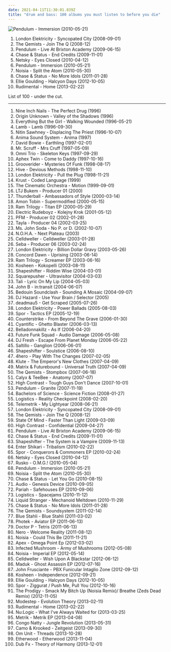 ```yaml
---
date: 2021-04-11T11:30:01.839Z
title: "drum and bass: 100 albums you must listen to before you die"
---
```

![Pendulum - Immersion (2010-05-21)](http://coverartarchive.org/release/c87c4638-53b0-4bd4-9600-120a819b652f/23249753032-500.jpg "Pendulum - Immersion (2010-05-21)")
<ol class="albums">
<li data-cover="http://coverartarchive.org/release/5bf72d24-7ae4-45a0-82df-213485d6a68c/5504084776-500.jpg" data-tags="drum and bass, liquid funk" role="button">London Elektricity - Syncopated City (2008-09-01)</li>
<li data-cover="http://coverartarchive.org/release/f20719f3-0c5f-426d-b3d8-d02e4fd4917f/3498321233-500.jpg" data-tags="drum and bass" role="button">The Qemists - Join The Q (2008-12)</li>
<li data-cover="http://coverartarchive.org/release/17d7b6ef-2d7b-4a3f-a326-5a1b07c9253c/3550688307-500.jpg" data-tags="drum and bass" role="button">Pendulum - Live At Brixton Academy (2009-06-15)</li>
<li data-cover="https://via.placeholder.com/450" data-tags="drum and bass" role="button">Chase & Status - End Credits (2009-11-01)</li>
<li data-cover="http://coverartarchive.org/release/2fbc123d-a926-4700-b5a6-b71f09fe175e/12658720449-500.jpg" data-tags="drum and bass" role="button">Netsky - Eyes Closed (2010-04-12)</li>
<li data-cover="http://coverartarchive.org/release/c87c4638-53b0-4bd4-9600-120a819b652f/23249753032-500.jpg" data-tags="drum and bass" role="button">Pendulum - Immersion (2010-05-21)</li>
<li data-cover="http://coverartarchive.org/release/e82d5c86-9c18-4842-9cc9-8e348ad3df6c/1214392676-500.jpg" data-tags="drum and bass, dubstep" role="button">Noisia - Split the Atom (2010-05-30)</li>
<li data-cover="https://img.discogs.com/sVNmw-zFlPY39DEorIjqZUTJpDY=/fit-in/500x297/filters:strip_icc():format(jpeg):mode_rgb():quality(90)/discogs-images/R-2713155-1297691471.jpeg.jpg" data-tags="drum and bass" role="button">Chase & Status - No More Idols (2011-01-28)</li>
<li data-cover="http://coverartarchive.org/release/98215ea8-f57d-49f6-8a77-cad6957b1181/7519909230-500.jpg" data-tags="electronic, synthpop, pop" role="button">Ellie Goulding - Halcyon Days (2012-10-05)</li>
<li data-cover="http://coverartarchive.org/release/ec6d908f-cf79-4225-a20f-7796ad248661/8830440426-500.jpg" data-tags="drum and bass" role="button">Rudimental - Home (2013-02-22)</li>
</ol>
List of 100 - under the cut.
<!-- more -->

_________________

<ol class="albums">
<li data-cover="http://coverartarchive.org/release/3f2839ae-170e-4351-9847-446ca5ce73d6/13453155769-500.jpg" data-tags="industrial" role="button">
Nine Inch Nails - The Perfect Drug (1996)
</li>
<li data-cover="https://img.discogs.com/2QdsXx1tiBpDeOzGRvotWF7GHAI=/fit-in/450x448/filters:strip_icc():format(jpeg):mode_rgb():quality(90)/discogs-images/R-1219892-1232363362.jpeg.jpg" data-tags="drum and bass, dj rap, barturismooth, f1 approved" role="button">
Origin Unknown - Valley of the Shadows (1996)
</li>
<li data-cover="http://coverartarchive.org/release/2bb1f14a-893d-3392-839e-79838118213c/6557357686-500.jpg" data-tags="trip-hop, electronic, 90s" role="button">
Everything But the Girl - Walking Wounded (1996-05-21)
</li>
<li data-cover="http://coverartarchive.org/release/4172b52f-6e74-4182-a101-7eac30f3bf55/2542250052-500.jpg" data-tags="trip-hop" role="button">
Lamb - Lamb (1996-09-30)
</li>
<li data-cover="http://coverartarchive.org/release/91286515-dfce-4fda-bc78-257b8cffb257/24437917725-500.jpg" data-tags="chillout, nu jazz, electronica, trip hop" role="button">
Nitin Sawhney - Displacing The Priest (1996-10-07)
</li>
<li data-cover="http://coverartarchive.org/release/62cb3656-fafc-47ea-a86c-5bceb579cdd0/2505288273-500.jpg" data-tags="trip-hop, dub, drum and bass" role="button">
Anima Sound System - Anima (1997)
</li>
<li data-cover="http://coverartarchive.org/release/d0bf2459-477c-309d-b597-9130106f4a02/28915832286-500.jpg" data-tags="90s" role="button">
David Bowie - Earthling (1997-02-01)
</li>
<li data-cover="https://img.discogs.com/42yY8-728mQ_HeoZtb58netsqT8=/fit-in/600x600/filters:strip_icc():format(jpeg):mode_rgb():quality(90)/discogs-images/R-127733-1369690762-6030.jpeg.jpg" data-tags="chillout, electronic, electronica, trip-hop, downtempo" role="button">
Mr. Scruff - Mrs Cruff (1997-05-09)
</li>
<li data-cover="http://coverartarchive.org/release/53ff6c25-513e-40fc-9581-a5b965c9b948/10788598950-500.jpg" data-tags="ambient, drum and bass, atmospheric drum and bass, silver, omni trio, dr4mnk00l, drum 'n' bass, skeleton keys, barturismooth" role="button">
Omni Trio - Skeleton Keys (1997-09-29)
</li>
<li data-cover="http://coverartarchive.org/release/32ad4a8c-cd44-3637-ac39-3479d7be8fb2/19702223299-500.jpg" data-tags="electronic, idm" role="button">
Aphex Twin - Come to Daddy (1997-10-16)
</li>
<li data-cover="http://coverartarchive.org/release/db7667f1-d9bf-4387-835a-a5ea8427dc38/5129392290-500.jpg" data-tags="drum and bass" role="button">
Grooverider - Mysteries Of Funk (1998-08-17)
</li>
<li data-cover="http://coverartarchive.org/release/9e737174-1293-4b5a-9c92-80dd4934865c/8354418251-500.jpg" data-tags="drum and bass" role="button">
Hive - Devious Methods (1998-11-10)
</li>
<li data-cover="https://img.discogs.com/qb6vOC-9zKB7qdTLUMTHSiczoUE=/fit-in/600x595/filters:strip_icc():format(jpeg):mode_rgb():quality(90)/discogs-images/R-13995-1570127612-1951.jpeg.jpg" data-tags="drum and bass" role="button">
London Elektricity - Pull the Plug (1998-11-21)
</li>
<li data-cover="https://img.discogs.com/5Cb3INApPcqkJUbsfB0S_wAt-z0=/fit-in/600x592/filters:strip_icc():format(jpeg):mode_rgb():quality(90)/discogs-images/R-3892-1399982354-5123.jpeg.jpg" data-tags="drum and bass" role="button">
Krust - Coded Language (1999)
</li>
<li data-cover="http://coverartarchive.org/release/a93421ab-50ba-3511-b0c4-1c2f1888cbd6/23414863063-500.jpg" data-tags="jazz, ninja tune, downtempo" role="button">
The Cinematic Orchestra - Motion (1999-09-01)
</li>
<li data-cover="http://coverartarchive.org/release/6f29b8de-e444-40f5-b5ac-fce6e0c64c54/3798901070-500.jpg" data-tags="drum and bass" role="button">
LTJ Bukem - Producer 01 (2000)
</li>
<li data-cover="http://coverartarchive.org/release/3f0b2ba7-6281-49d9-92f3-99f890d84b70/23163103784-500.jpg" data-tags="electronic, trip hop, downtempo groove, serve chilled, downtempo influences, my-love, acoustic groove, chillout downtempo, genre: downtempo, smoothly sexy sounding, sweet downtempo, chillounge1, chill chill, chillair, awesome downtempo, genre:downtempo, sexy sounding" role="button">
Thunderball - Ambassadors of Style (2000-03-14)
</li>
<li data-cover="http://coverartarchive.org/release/a7fef0ff-821a-4e9b-badc-adf2f3c08da1/6094822103-500.jpg" data-tags="electronic" role="button">
Amon Tobin - Supermodified (2000-05-15)
</li>
<li data-cover="http://coverartarchive.org/release/46944fe9-7b41-4f8a-a056-26d89c0235d3/9216671118-500.jpg" data-tags="drum and bass" role="button">
Ram Trilogy - Titan EP (2000-05-29)
</li>
<li data-cover="https://img.discogs.com/I4kCuqg5wj4j4KatoUL-zbDdeZA=/fit-in/600x593/filters:strip_icc():format(jpeg):mode_rgb():quality(90)/discogs-images/R-907702-1471724506-6929.jpeg.jpg" data-tags="drum and bass" role="button">
Electric Rudeboyz - Kolejny Krok (2001-05-12)
</li>
<li data-cover="http://coverartarchive.org/release/545e7c16-c711-4f0f-aa25-2c836850a040/25603629614-500.jpg" data-tags="electronica, idm, drum and bass, atmospheric drum and bass" role="button">
PFM - Producer 02 (2002-01-28)
</li>
<li data-cover="http://coverartarchive.org/release/d8689c59-a581-4caa-bf85-c17a29d1b137/25607825860-500.jpg" data-tags="atmospheric drum and bass, deep house" role="button">
Tayla - Producer 04 (2002-03-25)
</li>
<li data-cover="https://img.discogs.com/qnw7XijC2a8hHm73fJ0PWif6Ge0=/fit-in/600x543/filters:strip_icc():format(jpeg):mode_rgb():quality(90)/discogs-images/R-62910-1556200728-9015.jpeg.jpg" data-tags="indietronica" role="button">
Ms. John Soda - No P. or D. (2002-10-07)
</li>
<li data-cover="http://coverartarchive.org/release/49cd5b24-36d8-4de0-aace-dfa25b386bfa/8545384175-500.jpg" data-tags="drum and bass, breakbeat" role="button">
N.O.H.A. - Next Plateau (2003)
</li>
<li data-cover="http://coverartarchive.org/release/ef4485c0-a652-4fd5-903f-b5ba6e299361/6596488540-500.jpg" data-tags="industrial, industrial metal" role="button">
Celldweller - Celldweller (2003-01-28)
</li>
<li data-cover="http://coverartarchive.org/release/9ac17266-d341-4ea8-a17b-e3846dafa4a6/22951670337-500.jpg" data-tags="atmospheric, drum and bass, atmospheric drum and bass" role="button">
Seba - Producer 06 (2003-02-24)
</li>
<li data-cover="http://coverartarchive.org/release/4ffe92b3-68cf-4264-9efc-fa7ee4f5f249/4714801277-500.jpg" data-tags="drum and bass" role="button">
London Elektricity - Billion Dollar Gravy (2003-05-26)
</li>
<li data-cover="https://via.placeholder.com/450" data-tags="drum and bass" role="button">
Concord Dawn - Uprising (2003-06-14)
</li>
<li data-cover="http://coverartarchive.org/release/b1d35b49-9fe0-4d19-be63-d8891e25d7ab/1977941693-500.jpg" data-tags="drum and bass, neurofunk" role="button">
Ram Trilogy - Screamer EP (2003-06-16)
</li>
<li data-cover="http://coverartarchive.org/release/0b41ec2e-083a-3b56-ac79-88ecce303214/14359156369-500.jpg" data-tags="electronic, trip-hop" role="button">
Kosheen - Kokopelli (2003-08-11)
</li>
<li data-cover="http://coverartarchive.org/release/52316096-d097-452c-84ee-0a6b8de5993c/4524564573-500.jpg" data-tags="drum and bass" role="button">
Shapeshifter - Riddim Wise (2004-03-01)
</li>
<li data-cover="http://coverartarchive.org/release/426f0e00-b541-461d-9747-9d861ed75141/6923514210-500.jpg" data-tags="idm" role="button">
Squarepusher - Ultravisitor (2004-03-03)
</li>
<li data-cover="https://img.discogs.com/DHN7EPLgN1-UR2zV_iJ64qsE9W0=/fit-in/300x300/filters:strip_icc():format(jpeg):mode_rgb():quality(90)/discogs-images/R-251764-1084031556.jpg.jpg" data-tags="drum and bass, frauen und technik, roni size, lesser known yet streamable albums, bereps sub-brazil albums, drum and bass1" role="button">
Tali - Lyric On My Lip (2004-05-03)
</li>
<li data-cover="https://img.discogs.com/avT8CEzIXxTXWZ3yiaxFE1rXurg=/fit-in/600x600/filters:strip_icc():format(jpeg):mode_rgb():quality(90)/discogs-images/R-265376-1593008470-6425.jpeg.jpg" data-tags="drum and bass" role="button">
John B - in:transit (2004-06-07)
</li>
<li data-cover="https://via.placeholder.com/450" data-tags="dub, reggae" role="button">
Bedouin Soundclash - Sounding A Mosaic (2004-09-07)
</li>
<li data-cover="https://img.discogs.com/y2gorOpndf9rDDnLR03B_nwadf0=/fit-in/600x589/filters:strip_icc():format(jpeg):mode_rgb():quality(90)/discogs-images/R-527840-1157734386.jpeg.jpg" data-tags="drum and bass" role="button">
DJ Hazard - Use Your Brain / Selector (2005)
</li>
<li data-cover="http://coverartarchive.org/release/3d07019d-3a22-3902-a9ee-da69fe228d70/6538061295-500.jpg" data-tags="house, electronic, breakbeat, downtempo" role="button">
deadmau5 - Get Scraped (2005-07-26)
</li>
<li data-cover="http://coverartarchive.org/release/106abfcc-2155-49fe-a64f-ba85375b894c/4714836425-500.jpg" data-tags="drum and bass" role="button">
London Elektricity - Power Ballads (2005-08-03)
</li>
<li data-cover="http://coverartarchive.org/release/bb7cc0a9-a13a-453a-bbd5-076136f3a76f/2459388103-500.jpg" data-tags="drum and bass" role="button">
Spor - Tactics EP (2005-12-19)
</li>
<li data-cover="http://coverartarchive.org/release/0658e6a8-7112-4c1f-b766-a43dac146798/1686598278-500.jpg" data-tags="drum and bass, darkstep" role="button">
Counterstrike - From Beyond The Grave (2006-01-30)
</li>
<li data-cover="http://coverartarchive.org/release/363afceb-a37b-4a8c-affb-a11a7c5379c9/20415950133-500.jpg" data-tags="drum and bass" role="button">
Cyantific - Ghetto Blaster (2006-03-13)
</li>
<li data-cover="https://img.discogs.com/B1QSIdWojVREiLmknysAn712Tkc=/fit-in/600x600/filters:strip_icc():format(jpeg):mode_rgb():quality(90)/discogs-images/R-674880-1201994986.jpeg.jpg" data-tags="drum and bass, breakcore, 2 s34rch, d'n'b, sublight records" role="button">
Belladonnakillz - As If (2006-04-20)
</li>
<li data-cover="http://coverartarchive.org/release/a292d675-5e37-491c-8e76-15f8c1f0570b/9853899226-500.jpg" data-tags="british, drum and bass, breakbeat" role="button">
Future Funk Squad - Audio Damage (2006-05-08)
</li>
<li data-cover="https://via.placeholder.com/450" data-tags="drum and bass" role="button">
DJ Fresh - Escape From Planet Monday (2006-05-22)
</li>
<li data-cover="https://img.discogs.com/YKBuZi5tKmnnPPk83hQMeRvvsis=/fit-in/600x600/filters:strip_icc():format(jpeg):mode_rgb():quality(90)/discogs-images/R-654304-1170195233.jpeg.jpg" data-tags="trip-hop, downtempo" role="button">
Saltillo - Ganglion (2006-06-01)
</li>
<li data-cover="http://coverartarchive.org/release/1f56dd27-77e6-4960-b0a0-270a3e9b4032/4524554520-500.jpg" data-tags="drum and bass" role="button">
Shapeshifter - Soulstice (2006-08-10)
</li>
<li data-cover="https://img.discogs.com/ESH95y9DycaT4SOOXXLezrWm8Lw=/fit-in/350x350/filters:strip_icc():format(jpeg):mode_rgb():quality(90)/discogs-images/R-5927152-1406535632-6416.jpeg.jpg" data-tags="uutta jazzia, acid lounge, city lounge, jazz-trip, alternative lounge, lounge chill, electronic lounge jazz, lounge electronic, lounge uptempo, chillounge1, chill chill, jazzy vibes, lounge at home tres, chillair, epic lounge, jazzy flavoured, my-love, acoustic groove, lounge downtempo, lounge-tech, groove lounge, ouahhhhh, lounge vibe, lounge at home two, 1st vine, 1st vine acid, chilllounge1, nu jazz vibe, nu-jazz vibe, nujazz vibe, uuta jazzia, uutta jazziz, serve chilled, tropcool, acid jazz vibe, nu jazz, chillout downtempo, my lounge room, awesome downtempo" role="button">
4hero - Play With The Changes (2007-02-05)
</li>
<li data-cover="https://img.discogs.com/0tIPhogw7d5xuPLG9Ximbd4RkwE=/fit-in/600x595/filters:strip_icc():format(jpeg):mode_rgb():quality(90)/discogs-images/R-1065986-1572158038-6716.jpeg.jpg" data-tags="drum and bass" role="button">
Klute - The Emperor's New Clothes (2007-04-09)
</li>
<li data-cover="http://coverartarchive.org/release/7cb27823-5bae-4fbe-8464-f78e7f585a78/4924168225-500.jpg" data-tags="drum and bass" role="button">
Matrix & Futurebound - Universal Truth (2007-04-09)
</li>
<li data-cover="http://coverartarchive.org/release/d8312fb2-c2b3-4374-980f-36e0150b337d/3483439793-500.jpg" data-tags="drum and bass" role="button">
The Qemists - Stompbox (2007-06-18)
</li>
<li data-cover="http://coverartarchive.org/release/eefa6f79-d77c-4030-a6ac-52b8e751d38d/16688234973-500.jpg" data-tags="drum and bass, drum & bass" role="button">
Calyx & TeeBee - Anatomy (2007-07)
</li>
<li data-cover="http://coverartarchive.org/release/b71dbf1d-40e4-42a8-a525-f6dee14f5211/20415256688-500.jpg" data-tags="drum and bass" role="button">
High Contrast - Tough Guys Don't Dance (2007-10-01)
</li>
<li data-cover="https://img.discogs.com/fp5IqcWzZC4jjVmvI9BVTJaRTuY=/fit-in/600x597/filters:strip_icc():format(jpeg):mode_rgb():quality(90)/discogs-images/R-1121157-1195902611.jpeg.jpg" data-tags="drum and bass" role="button">
Pendulum - Granite (2007-11-19)
</li>
<li data-cover="http://coverartarchive.org/release/54ca0fed-9977-4ff3-b10f-cad64e3a661e/2988268080-500.jpg" data-tags="liquid funk" role="button">
Bachelors of Science - Science Fiction (2008-01-27)
</li>
<li data-cover="https://via.placeholder.com/450" data-tags="drum and bass" role="button">
Logistics - Reality Checkpoint (2008-02-20)
</li>
<li data-cover="http://coverartarchive.org/release/5e30e823-fb1d-49c8-8a06-671363582716/11057205298-500.jpg" data-tags="drum and bass" role="button">
Telemetrik - My Lightyear (2008-06-21)
</li>
<li data-cover="http://coverartarchive.org/release/5bf72d24-7ae4-45a0-82df-213485d6a68c/5504084776-500.jpg" data-tags="drum and bass, liquid funk" role="button">
London Elektricity - Syncopated City (2008-09-01)
</li>
<li data-cover="http://coverartarchive.org/release/f20719f3-0c5f-426d-b3d8-d02e4fd4917f/3498321233-500.jpg" data-tags="drum and bass" role="button">
The Qemists - Join The Q (2008-12)
</li>
<li data-cover="http://coverartarchive.org/release/e3b475ad-95b6-4348-a660-996e2f993145/2486291366-500.jpg" data-tags="drum and bass" role="button">
State Of Mind - Faster Than Light (2009-03-09)
</li>
<li data-cover="https://via.placeholder.com/450" data-tags="drum and bass" role="button">
High Contrast - Confidential (2009-04-27)
</li>
<li data-cover="http://coverartarchive.org/release/17d7b6ef-2d7b-4a3f-a326-5a1b07c9253c/3550688307-500.jpg" data-tags="drum and bass" role="button">
Pendulum - Live At Brixton Academy (2009-06-15)
</li>
<li data-cover="https://via.placeholder.com/450" data-tags="drum and bass" role="button">
Chase & Status - End Credits (2009-11-01)
</li>
<li data-cover="http://coverartarchive.org/release/3fecffdc-dca2-423a-a6fc-f673e8ea5c83/5698187054-500.jpg" data-tags="drum and bass" role="button">
Shapeshifter - The System is a Vampire (2009-11-13)
</li>
<li data-cover="http://coverartarchive.org/release/95da9d74-569f-4406-8bc4-7bf2bcbe69b6/20733482972-500.jpg" data-tags="post-hardcore" role="button">
Enter Shikari - Tribalism (2010-02-22)
</li>
<li data-cover="http://coverartarchive.org/release/1adc6d38-9fe7-4941-bd1d-1baf29e8b83b/1525351721-500.jpg" data-tags="drum and bass" role="button">
Spor - Conquerors & Commoners EP (2010-02-24)
</li>
<li data-cover="http://coverartarchive.org/release/2fbc123d-a926-4700-b5a6-b71f09fe175e/12658720449-500.jpg" data-tags="drum and bass" role="button">
Netsky - Eyes Closed (2010-04-12)
</li>
<li data-cover="http://coverartarchive.org/release/c0254828-029b-4006-8a14-8464b09cbc40/14987408388-500.jpg" data-tags="dubstep" role="button">
Rusko - O.M.G.! (2010-05-04)
</li>
<li data-cover="http://coverartarchive.org/release/c87c4638-53b0-4bd4-9600-120a819b652f/23249753032-500.jpg" data-tags="drum and bass" role="button">
Pendulum - Immersion (2010-05-21)
</li>
<li data-cover="http://coverartarchive.org/release/e82d5c86-9c18-4842-9cc9-8e348ad3df6c/1214392676-500.jpg" data-tags="drum and bass, dubstep" role="button">
Noisia - Split the Atom (2010-05-30)
</li>
<li data-cover="https://img.discogs.com/7DutYyqbDH6rfSXwVqILHTHOcqw=/fit-in/477x500/filters:strip_icc():format(jpeg):mode_rgb():quality(90)/discogs-images/R-2396412-1281646500.jpeg.jpg" data-tags="drum and bass" role="button">
Chase & Status - Let You Go (2010-08-15)
</li>
<li data-cover="http://coverartarchive.org/release/d863d423-dd26-4b2f-b65c-942732364241/26580281765-500.jpg" data-tags="drum and bass, d'n'b, music for fags, music for idiots, music for gays, shitstep, music for morons, music for the mentally retarded, analstep, crapelectronica for imbicils and gays, stupid shit drums and crap bass, audio anal" role="button">
Audio - Genesis Device (2010-09-05)
</li>
<li data-cover="https://img.discogs.com/du79Zje4dvNq5YM7nPnKCRIcHwU=/fit-in/333x333/filters:strip_icc():format(jpeg):mode_rgb():quality(90)/discogs-images/R-3428189-1330015421.jpeg.jpg" data-tags="dubstep, drum and bass, atmospheric drum and bass, r&s" role="button">
Pariah - Safehouses EP (2010-09-06)
</li>
<li data-cover="http://coverartarchive.org/release/87844dee-f9b3-4f91-a30e-1c2eb4e2fd84/14203101682-500.jpg" data-tags="drum and bass" role="button">
Logistics - Spacejams (2010-11-12)
</li>
<li data-cover="http://coverartarchive.org/release/ba26f16f-9a6a-4c53-94f3-251902072c8e/15290215878-500.jpg" data-tags="dubstep, drum and bass" role="button">
Liquid Stranger - Mechanoid Meltdown (2010-11-29)
</li>
<li data-cover="https://img.discogs.com/sVNmw-zFlPY39DEorIjqZUTJpDY=/fit-in/500x297/filters:strip_icc():format(jpeg):mode_rgb():quality(90)/discogs-images/R-2713155-1297691471.jpeg.jpg" data-tags="drum and bass" role="button">
Chase & Status - No More Idols (2011-01-28)
</li>
<li data-cover="http://coverartarchive.org/release/a0d48d7a-2821-4db2-965f-54541d590fb8/3500842416-500.jpg" data-tags="drum and bass" role="button">
The Qemists - Soundsystem (2011-02-14)
</li>
<li data-cover="http://coverartarchive.org/release/93b9d79e-7422-4c97-81ab-fea8ed068973/10666955584-500.jpg" data-tags="industrial, electronic" role="button">
Blue Stahli - Blue Stahli (2011-03-02)
</li>
<li data-cover="http://coverartarchive.org/release/2835c3bb-c5b3-4c42-b0f8-036f0e21d511/9070210882-500.jpg" data-tags="electronic, dubstep, drum and bass" role="button">
Photek - Aviator EP (2011-06-13)
</li>
<li data-cover="https://img.discogs.com/y4XBgnPfRyJUXneW93sfjJwJt44=/fit-in/600x600/filters:strip_icc():format(jpeg):mode_rgb():quality(90)/discogs-images/R-3354632-1336033311.jpeg.jpg" data-tags="electronic, dubstep, drum and bass, breakbeat, tetris" role="button">
Doctor P - Tetris (2011-06-13)
</li>
<li data-cover="http://coverartarchive.org/release/7f49326e-aceb-4fc6-a1ec-671a0ef14eac/6441724282-500.jpg" data-tags="dubstep" role="button">
Nero - Welcome Reality (2011-08-12)
</li>
<li data-cover="http://coverartarchive.org/release/a56f0d90-c910-4e02-b691-b545a9949350/1273499246-500.jpg" data-tags="electronic, drum and bass, neurofunk" role="button">
Noisia - Could This Be (2011-11-21)
</li>
<li data-cover="http://coverartarchive.org/release/c4f3fc13-f943-4bdc-aa07-8e3c203e4460/19858976358-500.jpg" data-tags="drum and bass, drum & bass, 2012 releases, liquid dnb, current favorite albums" role="button">
Apex - Omega Point Ep (2012-03-02)
</li>
<li data-cover="http://coverartarchive.org/release/24187665-87de-40eb-82db-ad38b6ca1566/1078624918-500.jpg" data-tags="electronic, dubstep, electro" role="button">
Infected Mushroom - Army of Mushrooms (2012-05-08)
</li>
<li data-cover="http://coverartarchive.org/release/ab9f466b-3c7b-49db-9993-a5a8facb42e0/1163391337-500.jpg" data-tags="drum and bass, nice cover-art" role="button">
Noisia - Imperial EP (2012-05-14)
</li>
<li data-cover="http://coverartarchive.org/release/d6bab60f-cbda-45f4-82eb-a183b0c66ff1/26903112583-500.jpg" data-tags="electronic rock, dubstep" role="button">
Celldweller - Wish Upon A Blackstar (2012-06-12)
</li>
<li data-cover="https://via.placeholder.com/450" data-tags="drum and bass, liquid dnb, veela" role="button">
Maduk - Ghost Assassin EP (2012-07-16)
</li>
<li data-cover="http://coverartarchive.org/release/fbf9295c-d63b-4b3e-9808-93e6d6725e1f/8585405192-500.jpg" data-tags="electronic, experimental, john frusciante" role="button">
John Frusciante - PBX Funicular Intaglio Zone (2012-09-12)
</li>
<li data-cover="http://coverartarchive.org/release/fd1faa20-3446-49ac-b157-9b7db785ee2f/23101941298-500.jpg" data-tags="electronic, trip-hop, drum and bass, female vocal, need to listen, favorite albums 2012" role="button">
Kosheen - Independence (2012-09-21)
</li>
<li data-cover="http://coverartarchive.org/release/98215ea8-f57d-49f6-8a77-cad6957b1181/7519909230-500.jpg" data-tags="electronic, synthpop, pop" role="button">
Ellie Goulding - Halcyon Days (2012-10-05)
</li>
<li data-cover="http://coverartarchive.org/release/247dbc2d-61f2-4525-a292-10ca5456ec4e/18369021401-500.jpg" data-tags="electronic, drum and bass, drum & bass" role="button">
Spor - Ziggurat / Push Me, Pull You (2012-10-16)
</li>
<li data-cover="http://coverartarchive.org/release/bbc2d65a-6221-4095-87e6-4532aa916134/28869505470-500.jpg" data-tags="dubstep, drum and bass" role="button">
The Prodigy - Smack My Bitch Up (Noisia Remix)/ Breathe (Zeds Dead Remix) (2012-11-05)
</li>
<li data-cover="http://coverartarchive.org/release/87e1d9bd-a13b-4ff3-9964-cfd4e5ae2ffe/6892823160-500.jpg" data-tags="dubstep" role="button">
Modestep - Evolution Theory (2013-02-11)
</li>
<li data-cover="http://coverartarchive.org/release/ec6d908f-cf79-4225-a20f-7796ad248661/8830440426-500.jpg" data-tags="drum and bass" role="button">
Rudimental - Home (2013-02-22)
</li>
<li data-cover="http://coverartarchive.org/release/5bc4c17d-2ca3-47f0-be06-8a5472018eae/24476679821-500.jpg" data-tags="drum and bass" role="button">
Nu:Logic - What I've Always Waited for (2013-03-25)
</li>
<li data-cover="http://coverartarchive.org/release/97e1a167-6af4-480a-bdf7-e8538ef9d8c5/27344147440-500.jpg" data-tags="drum and bass" role="button">
Metrik - Metrik EP (2013-04-08)
</li>
<li data-cover="http://coverartarchive.org/release/39f18989-8550-4a02-8743-03504803d2e0/4763815163-500.jpg" data-tags="electronic" role="button">
Congo Natty - Jungle Revolution (2013-05-31)
</li>
<li data-cover="http://coverartarchive.org/release/b1dbf37e-68fc-4056-b545-d3c6c61baa0a/6218481147-500.jpg" data-tags="drum and bass" role="button">
Camo & Krooked - Zeitgeist (2013-09-30)
</li>
<li data-cover="http://coverartarchive.org/release/accbc866-5913-4aed-aa3c-90968317ae33/10488526966-500.jpg" data-tags="electronic, dubstep, drum and bass" role="button">
Om Unit - Threads (2013-10-28)
</li>
<li data-cover="http://coverartarchive.org/release/a5fd4b30-fb23-4ce7-a36b-9fafe7e7b750/7313177568-500.jpg" data-tags="drum and bass" role="button">
Etherwood - Etherwood (2013-11-04)
</li>
<li data-cover="http://coverartarchive.org/release/5c6efe3a-5799-4845-aed6-4b1ae06658c2/6224713786-500.jpg" data-tags="hip hop, grime, dubstep, drum and bass, uk bass, dub fx, dubfx, pledge, s: drum and bass" role="button">
Dub Fx - Theory of Harmony (2013-12-01)
</li>
</ol>